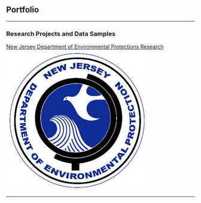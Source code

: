 ## Portfolio

---

### Research Projects and Data Samples

[New Jersey Department of Environmental Protections Research](/sample_page)
<img src="images/jhvliv.jpg?raw=true"/>


---

